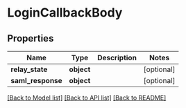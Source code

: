 # LoginCallbackBody

## Properties
Name | Type | Description | Notes
------------ | ------------- | ------------- | -------------
**relay_state** | **object** |  | [optional] 
**saml_response** | **object** |  | [optional] 

[[Back to Model list]](../README.md#documentation-for-models) [[Back to API list]](../README.md#documentation-for-api-endpoints) [[Back to README]](../README.md)

